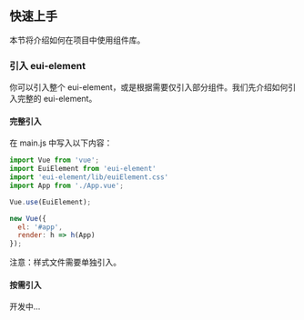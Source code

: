 ## 快速上手

本节将介绍如何在项目中使用组件库。

### 引入 eui-element

你可以引入整个 eui-element，或是根据需要仅引入部分组件。我们先介绍如何引入完整的 eui-element。

#### 完整引入

在 main.js 中写入以下内容：

```javascript
import Vue from 'vue';
import EuiElement from 'eui-element'
import 'eui-element/lib/euiElement.css'
import App from './App.vue';

Vue.use(EuiElement);

new Vue({
  el: '#app',
  render: h => h(App)
});
```

注意：样式文件需要单独引入。


#### 按需引入

开发中...

<!-- 借助 [babel-plugin-component](https://github.com/QingWei-Li/babel-plugin-component)，我们可以只引入需要的组件，以达到减小项目体积的目的。

首先，安装 babel-plugin-component：

```bash
npm install babel-plugin-component -D
```

然后，将 .babelrc 修改为：

```json
{
  "presets": [["es2015", { "modules": false }]],
  "plugins": [
    [
      "component",
      {
        "libraryName": "jy-required-import",
        "styleLibraryName": "theme"
      }
    ]
  ]
}
```

接下来，如果你只希望引入部分组件，比如 只需要引入素材通用模块中的Content（latex转义html解析），那么需要在 main.js 中写入以下内容：

```javascript
import Vue from 'vue';
import { Input } from 'jy-required-import';
import App from './App.vue';

Vue.component(Input.name, Input);
/* 或写为
 * Vue.use(Input)
 */

new Vue({
  el: '#app',
  render: h => h(App)
});
``` -->
